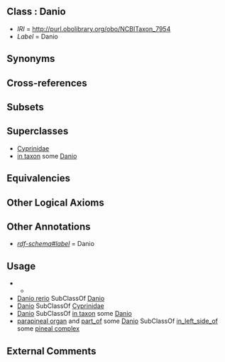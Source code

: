 
## Class : Danio

 * *IRI* = http://purl.obolibrary.org/obo/NCBITaxon_7954
 * *Label* = Danio

## Synonyms


## Cross-references


## Subsets


## Superclasses

 * [Cyprinidae](../../NCBITaxon/53/NCBITaxon_7953.md)
 * [in taxon](../../RO/62/RO_0002162.md) some [Danio](../../NCBITaxon/54/NCBITaxon_7954.md)

## Equivalencies


## Other Logical Axioms


## Other Annotations

 * *[rdf-schema#label](../../el/rdf-schema#label.md)* = Danio

## Usage

 * -
 * [Danio rerio](../../NCBITaxon/55/NCBITaxon_7955.md) SubClassOf [Danio](../../NCBITaxon/54/NCBITaxon_7954.md)
 * [Danio](../../NCBITaxon/54/NCBITaxon_7954.md) SubClassOf [Cyprinidae](../../NCBITaxon/53/NCBITaxon_7953.md)
 * [Danio](../../NCBITaxon/54/NCBITaxon_7954.md) SubClassOf [in taxon](../../RO/62/RO_0002162.md) some [Danio](../../NCBITaxon/54/NCBITaxon_7954.md)
 * [parapineal organ](../../UBERON/41/UBERON_0015241.md) and [part_of](../../BFO/50/BFO_0000050.md) some [Danio](../../NCBITaxon/54/NCBITaxon_7954.md) SubClassOf [in_left_side_of](../../BSPO/20/BSPO_0000120.md) some [pineal complex](../../UBERON/38/UBERON_0015238.md)

## External Comments

